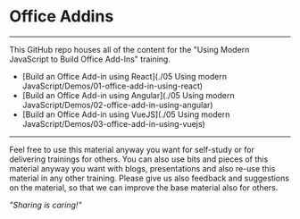 # Office Addins

----------

This GitHub repo houses all of the content for the "Using Modern JavaScript to Build Office Add-Ins" training.


- [Build an Office Add-in using React](./05 Using modern JavaScript/Demos/01-office-add-in-using-react)
- [Build an Office Add-in using Angular](./05 Using modern JavaScript/Demos/02-office-add-in-using-angular)
- [Build an Office Add-in using VueJS](./05 Using modern JavaScript/Demos/03-office-add-in-using-vuejs)

----------

Feel free to use this material anyway you want for self-study or for delivering trainings for others. You can also use bits and pieces of this material anyway you want with blogs, presentations and also re-use this material in any other training. Please give us also feedback and suggestions on the material, so that we can improve the base material also for others. 

*"Sharing is caring!"*
